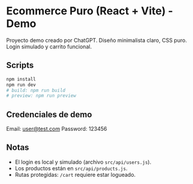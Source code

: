 # Ecommerce Puro (React + Vite) - Demo

Proyecto demo creado por ChatGPT. Diseño minimalista claro, CSS puro. Login simulado y carrito funcional.

## Scripts

```bash
npm install
npm run dev
# build: npm run build
# preview: npm run preview
```

## Credenciales de demo
Email: user@test.com
Password: 123456

## Notas
- El login es local y simulado (archivo `src/api/users.js`).
- Los productos están en `src/api/products.js`.
- Rutas protegidas: `/cart` requiere estar logueado.

